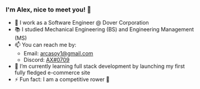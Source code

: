### I'm Alex, nice to meet you! 👋

- 💼 I work as a Software Engineer @ Dover Corporation
- 📚 I studied Mechanical Engineering (BS) and Engineering Management (MS)
- 📫 You can reach me by:
  - Email: arcasoy1@gmail.com
  - Discord: [AX#0709](https://discord.com/users/166055639322329088)
- 🌱 I’m currently learning full stack development by launching my first fully fledged e-commerce site
- ⚡ Fun fact: I am a competitive rower 🚣 

<!--
**arcasoy/arcasoy** is a ✨ _special_ ✨ repository because its `README.md` (this file) appears on your GitHub profile.

Here are some ideas to get you started:

- 🔭 I’m currently working on ...
- 🌱 I’m currently learning ...
- 👯 I’m looking to collaborate on ...
- 🤔 I’m looking for help with ...
- 💬 Ask me about ...
- 📫 How to reach me: ...
- 😄 Pronouns: ...
- ⚡ Fun fact: ...
- 🔍 I'm looking for/to: ...
- 🐾 I graduated from Northeastern University in December of 2021
-->
